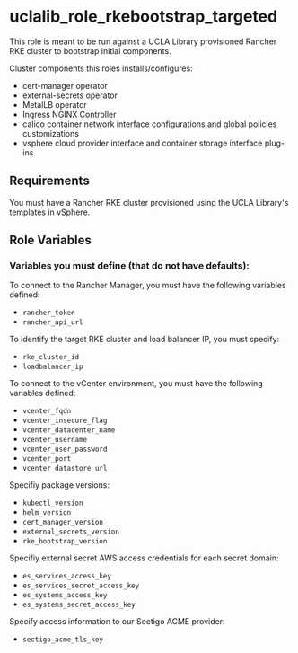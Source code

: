 uclalib_role_rkebootstrap_targeted
=========

This role is meant to be run against a UCLA Library provisioned Rancher RKE cluster to bootstrap initial components.

Cluster components this roles installs/configures:
  * cert-manager operator
  * external-secrets operator
  * MetalLB operator
  * Ingress NGINX Controller
  * calico container network interface configurations and global policies customizations
  * vsphere cloud provider interface and container storage interface plug-ins 

Requirements
------------

You must have a Rancher RKE cluster provisioned using the UCLA Library's templates in vSphere.

Role Variables
--------------

### Variables you must define (that do not have defaults):

To connect to the Rancher Manager, you must have the following variables defined:

  * `rancher_token`
  * `rancher_api_url`

To identify the target RKE cluster and load balancer IP, you must specify:

* `rke_cluster_id`
* `loadbalancer_ip`

To connect to the vCenter environment, you must have the following variables defined:

  * `vcenter_fqdn`
  * `vcenter_insecure_flag`
  * `vcenter_datacenter_name`
  * `vcenter_username`
  * `vcenter_user_password`
  * `vcenter_port`
  * `vcenter_datastore_url`

Specifiy package versions:

  * `kubectl_version`
  * `helm_version`
  * `cert_manager_version`
  * `external_secrets_version`
  * `rke_bootstrap_version`

Specifiy external secret AWS access credentials for each secret domain:

  * `es_services_access_key`
  * `es_services_secret_access_key`
  * `es_systems_access_key`
  * `es_systems_secret_access_key`

Specify access information to our Sectigo ACME provider:

  * `sectigo_acme_tls_key`

